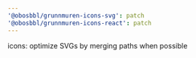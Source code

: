 ```yaml
---
'@obosbbl/grunnmuren-icons-svg': patch
'@obosbbl/grunnmuren-icons-react': patch
---
```


icons: optimize SVGs by merging paths when possible

